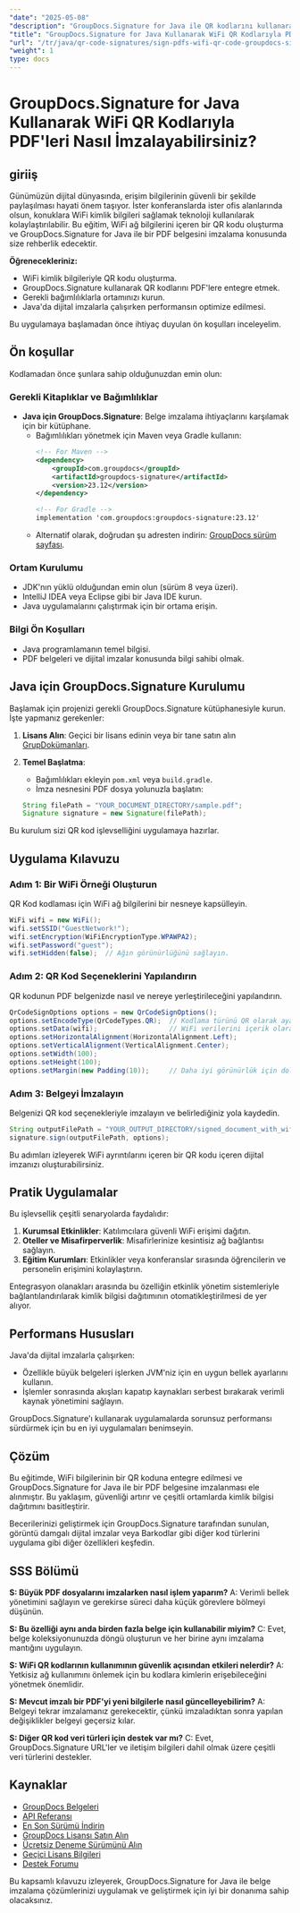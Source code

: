 ```yaml
---
"date": "2025-05-08"
"description": "GroupDocs.Signature for Java ile QR kodlarını kullanarak WiFi kimlik bilgilerini PDF'e sorunsuz bir şekilde nasıl entegre edeceğinizi öğrenin. Belge güvenliğini ve kolaylığını artırın."
"title": "GroupDocs.Signature for Java Kullanarak WiFi QR Kodlarıyla PDF'leri Nasıl İmzalayabilirsiniz?"
"url": "/tr/java/qr-code-signatures/sign-pdfs-wifi-qr-code-groupdocs-signature-java/"
"weight": 1
type: docs
---
```

# GroupDocs.Signature for Java Kullanarak WiFi QR Kodlarıyla PDF'leri Nasıl İmzalayabilirsiniz?

## giriiş

Günümüzün dijital dünyasında, erişim bilgilerinin güvenli bir şekilde paylaşılması hayati önem taşıyor. İster konferanslarda ister ofis alanlarında olsun, konuklara WiFi kimlik bilgileri sağlamak teknoloji kullanılarak kolaylaştırılabilir. Bu eğitim, WiFi ağ bilgilerini içeren bir QR kodu oluşturma ve GroupDocs.Signature for Java ile bir PDF belgesini imzalama konusunda size rehberlik edecektir.

**Öğrenecekleriniz:**
- WiFi kimlik bilgileriyle QR kodu oluşturma.
- GroupDocs.Signature kullanarak QR kodlarını PDF'lere entegre etmek.
- Gerekli bağımlılıklarla ortamınızı kurun.
- Java'da dijital imzalarla çalışırken performansın optimize edilmesi.

Bu uygulamaya başlamadan önce ihtiyaç duyulan ön koşulları inceleyelim.

## Ön koşullar

Kodlamadan önce şunlara sahip olduğunuzdan emin olun:

### Gerekli Kitaplıklar ve Bağımlılıklar

- **Java için GroupDocs.Signature**: Belge imzalama ihtiyaçlarını karşılamak için bir kütüphane.
  - Bağımlılıkları yönetmek için Maven veya Gradle kullanın:
    ```xml
    <!-- For Maven -->
    <dependency>
        <groupId>com.groupdocs</groupId>
        <artifactId>groupdocs-signature</artifactId>
        <version>23.12</version>
    </dependency>

    <!-- For Gradle -->
    implementation 'com.groupdocs:groupdocs-signature:23.12'
    ```
  - Alternatif olarak, doğrudan şu adresten indirin: [GroupDocs sürüm sayfası](https://releases.groupdocs.com/signature/java/).

### Ortam Kurulumu

- JDK'nın yüklü olduğundan emin olun (sürüm 8 veya üzeri).
- IntelliJ IDEA veya Eclipse gibi bir Java IDE kurun.
- Java uygulamalarını çalıştırmak için bir ortama erişin.

### Bilgi Ön Koşulları

- Java programlamanın temel bilgisi.
- PDF belgeleri ve dijital imzalar konusunda bilgi sahibi olmak.

## Java için GroupDocs.Signature Kurulumu

Başlamak için projenizi gerekli GroupDocs.Signature kütüphanesiyle kurun. İşte yapmanız gerekenler:

1. **Lisans Alın**: Geçici bir lisans edinin veya bir tane satın alın [GrupDokümanları](https://purchase.groupdocs.com/).
2. **Temel Başlatma**:
    - Bağımlılıkları ekleyin `pom.xml` veya `build.gradle`.
    - İmza nesnesini PDF dosya yolunuzla başlatın:

    ```java
    String filePath = "YOUR_DOCUMENT_DIRECTORY/sample.pdf";
    Signature signature = new Signature(filePath);
    ```

Bu kurulum sizi QR kod işlevselliğini uygulamaya hazırlar.

## Uygulama Kılavuzu

### Adım 1: Bir WiFi Örneği Oluşturun

QR Kod kodlaması için WiFi ağ bilgilerini bir nesneye kapsülleyin.

```java
WiFi wifi = new WiFi();
wifi.setSSID("GuestNetwork!");
wifi.setEncryption(WiFiEncryptionType.WPAWPA2);
wifi.setPassword("guest");
wifi.setHidden(false);  // Ağın görünürlüğünü sağlayın.
```

### Adım 2: QR Kod Seçeneklerini Yapılandırın

QR kodunun PDF belgenizde nasıl ve nereye yerleştirileceğini yapılandırın.

```java
QrCodeSignOptions options = new QrCodeSignOptions();
options.setEncodeType(QrCodeTypes.QR);  // Kodlama türünü QR olarak ayarlayın.
options.setData(wifi);                  // WiFi verilerini içerik olarak atayın.
options.setHorizontalAlignment(HorizontalAlignment.Left);
options.setVerticalAlignment(VerticalAlignment.Center);
options.setWidth(100);
options.setHeight(100);
options.setMargin(new Padding(10));     // Daha iyi görünürlük için dolgu ekleyin.
```

### Adım 3: Belgeyi İmzalayın

Belgenizi QR kod seçenekleriyle imzalayın ve belirlediğiniz yola kaydedin.

```java
String outputFilePath = "YOUR_OUTPUT_DIRECTORY/signed_document_with_wifi_qrcode.pdf";
signature.sign(outputFilePath, options);
```

Bu adımları izleyerek WiFi ayrıntılarını içeren bir QR kodu içeren dijital imzanızı oluşturabilirsiniz.

## Pratik Uygulamalar

Bu işlevsellik çeşitli senaryolarda faydalıdır:
1. **Kurumsal Etkinlikler**: Katılımcılara güvenli WiFi erişimi dağıtın.
2. **Oteller ve Misafirperverlik**: Misafirlerinize kesintisiz ağ bağlantısı sağlayın.
3. **Eğitim Kurumları**: Etkinlikler veya konferanslar sırasında öğrencilerin ve personelin erişimini kolaylaştırın.

Entegrasyon olanakları arasında bu özelliğin etkinlik yönetim sistemleriyle bağlantılandırılarak kimlik bilgisi dağıtımının otomatikleştirilmesi de yer alıyor.

## Performans Hususları

Java'da dijital imzalarla çalışırken:
- Özellikle büyük belgeleri işlerken JVM'niz için en uygun bellek ayarlarını kullanın.
- İşlemler sonrasında akışları kapatıp kaynakları serbest bırakarak verimli kaynak yönetimini sağlayın.

GroupDocs.Signature'ı kullanarak uygulamalarda sorunsuz performansı sürdürmek için bu en iyi uygulamaları benimseyin.

## Çözüm

Bu eğitimde, WiFi bilgilerinin bir QR koduna entegre edilmesi ve GroupDocs.Signature for Java ile bir PDF belgesine imzalanması ele alınmıştır. Bu yaklaşım, güvenliği artırır ve çeşitli ortamlarda kimlik bilgisi dağıtımını basitleştirir.

Becerilerinizi geliştirmek için GroupDocs.Signature tarafından sunulan, görüntü damgalı dijital imzalar veya Barkodlar gibi diğer kod türlerini uygulama gibi diğer özellikleri keşfedin.

## SSS Bölümü

**S: Büyük PDF dosyalarını imzalarken nasıl işlem yaparım?**
A: Verimli bellek yönetimini sağlayın ve gerekirse süreci daha küçük görevlere bölmeyi düşünün.

**S: Bu özelliği aynı anda birden fazla belge için kullanabilir miyim?**
C: Evet, belge koleksiyonunuzda döngü oluşturun ve her birine aynı imzalama mantığını uygulayın.

**S: WiFi QR kodlarının kullanımının güvenlik açısından etkileri nelerdir?**
A: Yetkisiz ağ kullanımını önlemek için bu kodlara kimlerin erişebileceğini yönetmek önemlidir.

**S: Mevcut imzalı bir PDF'yi yeni bilgilerle nasıl güncelleyebilirim?**
A: Belgeyi tekrar imzalamanız gerekecektir, çünkü imzaladıktan sonra yapılan değişiklikler belgeyi geçersiz kılar.

**S: Diğer QR kod veri türleri için destek var mı?**
C: Evet, GroupDocs.Signature URL'ler ve iletişim bilgileri dahil olmak üzere çeşitli veri türlerini destekler.

## Kaynaklar

- [GroupDocs Belgeleri](https://docs.groupdocs.com/signature/java/)
- [API Referansı](https://reference.groupdocs.com/signature/java/)
- [En Son Sürümü İndirin](https://releases.groupdocs.com/signature/java/)
- [GroupDocs Lisansı Satın Alın](https://purchase.groupdocs.com/buy)
- [Ücretsiz Deneme Sürümünü Alın](https://releases.groupdocs.com/signature/java/)
- [Geçici Lisans Bilgileri](https://purchase.groupdocs.com/temporary-license/)
- [Destek Forumu](https://forum.groupdocs.com/c/signature/)

Bu kapsamlı kılavuzu izleyerek, GroupDocs.Signature for Java ile belge imzalama çözümlerinizi uygulamak ve geliştirmek için iyi bir donanıma sahip olacaksınız.